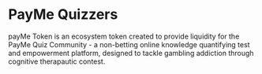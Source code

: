 # PayMe Quizzers
payMe Token is an ecosystem token created to provide liquidity for the PayMe Quiz Community - a non-betting online knowledge quantifying test and empowerment platform, designed to tackle gambling addiction through cognitive therapautic contest.

